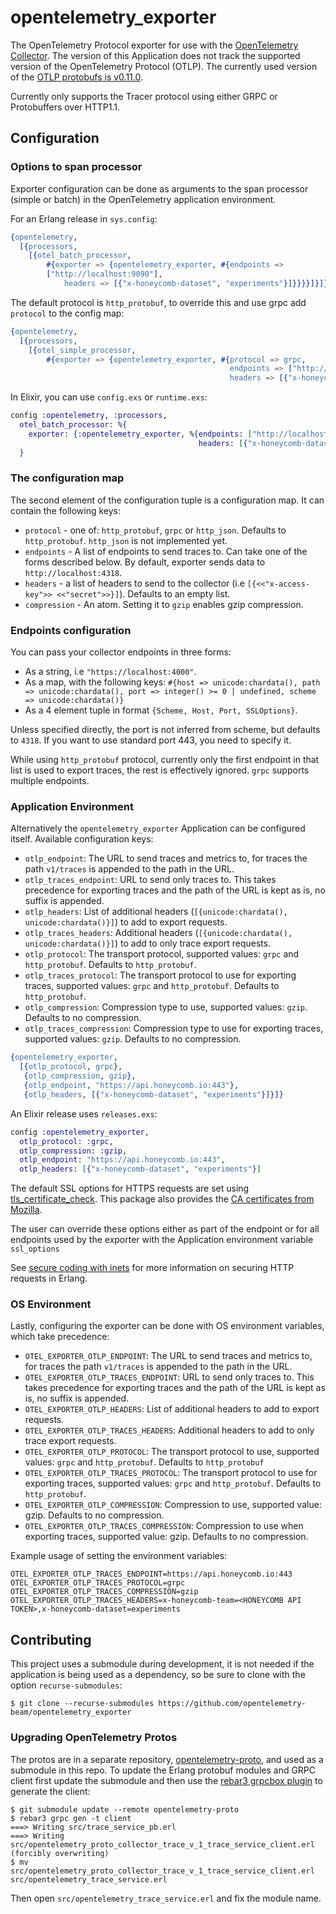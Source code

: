 # opentelemetry_exporter

The OpenTelemetry Protocol exporter for use with the [OpenTelemetry
Collector](https://github.com/open-telemetry/opentelemetry-collector). The
version of this Application does not track the supported version of the
OpenTelemetry Protocol (OTLP). The currently used version of the [OTLP protobufs
is v0.11.0](https://github.com/open-telemetry/opentelemetry-proto/tree/v0.11.0).

Currently only supports the Tracer protocol using either GRPC or Protobuffers over HTTP1.1.

## Configuration

### Options to span processor

Exporter configuration can be done as arguments to the span processor (simple or batch) in the OpenTelemetry application environment.

For an Erlang release in `sys.config`:

``` erlang
{opentelemetry,
  [{processors,
    [{otel_batch_processor,
        #{exporter => {opentelemetry_exporter, #{endpoints =>
        ["http://localhost:9090"],
            headers => [{"x-honeycomb-dataset", "experiments"}]}}}}]}]}
```

The default protocol is `http_protobuf`, to override this and use grpc add
`protocol` to the config map:

``` erlang
{opentelemetry,
  [{processors,
    [{otel_simple_processor,
        #{exporter => {opentelemetry_exporter, #{protocol => grpc,
                                                 endpoints => ["http://localhost:9090"],
                                                 headers => [{"x-honeycomb-dataset", "experiments"}]}}}}]}]}
```

In Elixir, you can use `config.exs` or `runtime.exs`:

``` elixir
config :opentelemetry, :processors,
  otel_batch_processor: %{
    exporter: {:opentelemetry_exporter, %{endpoints: ["http://localhost:9090"],
                                          headers: [{"x-honeycomb-dataset", "experiments"}]}}
  }
```

### The configuration map

The second element of the configuration tuple is a configuration map. It can contain the following keys:

- `protocol` - one of: `http_protobuf`, `grpc` or `http_json`. Defaults to `http_protobuf`. `http_json` is not implemented yet.
- `endpoints` - A list of endpoints to send traces to. Can take one of the forms described below. By default, exporter sends data to `http://localhost:4318`.
- `headers` - a list of headers to send to the collector (i.e `[{<<"x-access-key">> <<"secret">>}]`). Defaults to an empty list.
- `compression` - An atom. Setting it to `gzip` enables gzip compression.

### Endpoints configuration

You can pass your collector endpoints in three forms:

- As a string, i.e `"https://localhost:4000"`.
- As a map, with the following keys: `#{host => unicode:chardata(), path => unicode:chardata(), port => integer() >= 0 | undefined, scheme => unicode:chardata()}`
- As a 4 element tuple in format `{Scheme, Host, Port, SSLOptions}`.

Unless specified directly, the port is not inferred from scheme, but defaults to `4318`. If you want to use standard port 443, you need to specify it.

While using `http_protobuf` protocol, currently only the first endpoint in that list is used to export traces, the rest is effectively ignored. `grpc` supports multiple endpoints.

### Application Environment

Alternatively the `opentelemetry_exporter` Application can be configured itself.
Available configuration keys:

- `otlp_endpoint`: The URL to send traces and metrics to, for traces the path `v1/traces` is appended to the path in the URL.
- `otlp_traces_endpoint`: URL to send only traces to. This takes precedence for exporting traces and the path of the URL is kept as is, no suffix is appended.
- `otlp_headers`: List of additional headers (`[{unicode:chardata(), unicode:chardata()}]`) to add to export requests.
- `otlp_traces_headers`: Additional headers (`[{unicode:chardata(),
  unicode:chardata()}]`) to add to only trace export requests.
- `otlp_protocol`: The transport protocol, supported values: `grpc` and `http_protobuf`. Defaults to `http_protobuf`.
- `otlp_traces_protocol`: The transport protocol to use for exporting traces, supported values: `grpc` and `http_protobuf`. Defaults to `http_protobuf`.
- `otlp_compression`: Compression type to use, supported values: `gzip`. Defaults to no compression.
- `otlp_traces_compression`: Compression type to use for exporting traces, supported values: `gzip`. Defaults to no compression.

``` erlang
{opentelemetry_exporter,
  [{otlp_protocol, grpc},
   {otlp_compression, gzip},
   {otlp_endpoint, "https://api.honeycomb.io:443"},
   {otlp_headers, [{"x-honeycomb-dataset", "experiments"}]}]}
```

An Elixir release uses `releases.exs`:

``` elixir
config :opentelemetry_exporter,
  otlp_protocol: :grpc,
  otlp_compression: :gzip,
  otlp_endpoint: "https://api.honeycomb.io:443",
  otlp_headers: [{"x-honeycomb-dataset", "experiments"}]
```

The default SSL options for HTTPS requests are set using
[tls_certificate_check](https://hex.pm/packages/tls_certificate_check). This
package also provides the [CA certificates from Mozilla](https://curl.se/docs/caextract.html).

The user can override these options either as part of the endpoint or for all
endpoints used by the exporter with the Application environment variable
`ssl_options`

See [secure coding with
inets](https://erlef.github.io/security-wg/secure_coding_and_deployment_hardening/inets)
for more information on securing HTTP requests in Erlang.

### OS Environment

Lastly, configuring the exporter can be done with OS environment variables,
which take precedence:

- `OTEL_EXPORTER_OTLP_ENDPOINT`: The URL to send traces and metrics to, for traces the path `v1/traces` is appended to the path in the URL.
- `OTEL_EXPORTER_OTLP_TRACES_ENDPOINT`: URL to send only traces to. This takes precedence for exporting traces and the path of the URL is kept as is, no suffix is appended.
- `OTEL_EXPORTER_OTLP_HEADERS`: List of additional headers to add to export requests.
- `OTEL_EXPORTER_OTLP_TRACES_HEADERS`: Additional headers to add to only trace export requests.
- `OTEL_EXPORTER_OTLP_PROTOCOL`: The transport protocol to use, supported values: `grpc` and `http_protobuf`. Defaults to `http_protobuf`
- `OTEL_EXPORTER_OTLP_TRACES_PROTOCOL`: The transport protocol to use for exporting traces, supported values: `grpc` and `http_protobuf`. Defaults to `http_protobuf`.
- `OTEL_EXPORTER_OTLP_COMPRESSION`: Compression to use, supported value: gzip. Defaults to no compression.
- `OTEL_EXPORTER_OTLP_TRACES_COMPRESSION`: Compression to use when exporting traces, supported value: gzip. Defaults to no compression.

Example usage of setting the environment variables:
```
OTEL_EXPORTER_OTLP_TRACES_ENDPOINT=https://api.honeycomb.io:443
OTEL_EXPORTER_OTLP_TRACES_PROTOCOL=grpc
OTEL_EXPORTER_OTLP_TRACES_COMPRESSION=gzip
OTEL_EXPORTER_OTLP_TRACES_HEADERS=x-honeycomb-team=<HONEYCOMB API TOKEN>,x-honeycomb-dataset=experiments
```

## Contributing

This project uses a submodule during development, it is not needed if the application is being used as a dependency, so be sure to clone with the option `recurse-submodules`:

``` shell
$ git clone --recurse-submodules https://github.com/opentelemetry-beam/opentelemetry_exporter
```

### Upgrading OpenTelemetry Protos

The protos are in a separate repository, [opentelemetry-proto](https://github.com/open-telemetry/opentelemetry-proto/), and used as a submodule in this repo. To update the Erlang protobuf modules and GRPC client first update the submodule and then use the [rebar3 grpcbox plugin](https://github.com/tsloughter/grpcbox_plugin/) to generate the client:

``` shell
$ git submodule update --remote opentelemetry-proto
$ rebar3 grpc gen -t client
===> Writing src/trace_service_pb.erl
===> Writing src/opentelemetry_proto_collector_trace_v_1_trace_service_client.erl (forcibly overwriting)
$ mv src/opentelemetry_proto_collector_trace_v_1_trace_service_client.erl src/opentelemetry_trace_service.erl
```

Then open `src/opentelemetry_trace_service.erl` and fix the module name.
